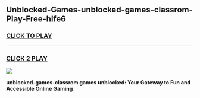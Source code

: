 
## Unblocked-Games-unblocked-games-classrom-Play-Free-hlfe6
<h3>
<a href="https://premium76.site?title=unblocked-games-classrom&ref=20M">CLICK TO PLAY</a></h3>
<hr>

<h3>
<a href="https://premium76.site?title=unblocked-games-classrom&ref=20M">CLICK 2 PLAY</a>
  
</h3>

<a href="https://premium76.site?title=unblocked-games-classrom&ref=19M"><img src="https://clearcache.store/games.png"></a>


**unblocked-games-classrom games unblocked: Your Gateway to Fun and Accessible Online Gaming**
